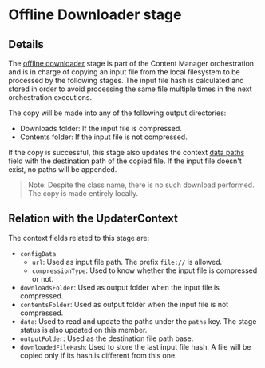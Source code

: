 # Offline Downloader stage

## Details

The [offline downloader](../../src/components/offlineDownloader.hpp) stage is part of the Content Manager orchestration and is in charge of copying an input file from the local filesystem to be processed by the following stages. The input file hash is calculated and stored in order to avoid processing the same file multiple times in the next orchestration executions.

The copy will be made into any of the following output directories:
- Downloads folder: If the input file is compressed.
- Contents folder: If the input file is not compressed.

If the copy is successful, this stage also updates the context [data paths](../../src/components/updaterContext.hpp) field with the destination path of the copied file. If the input file doesn't exist, no paths will be appended.

> Note: Despite the class name, there is no such download performed. The copy is made entirely locally.

## Relation with the UpdaterContext

The context fields related to this stage are:

- `configData`
  + `url`: Used as input file path. The prefix `file://` is allowed.
  + `compressionType`: Used to know whether the input file is compressed or not.
- `downloadsFolder`: Used as output folder when the input file is compressed.
- `contentsFolder`: Used as output folder when the input file is not compressed.
- `data`: Used to read and update the paths under the `paths` key. The stage status is also updated on this member.
- `outputFolder`: Used as the destination file path base.
- `downloadedFileHash`: Used to store the last input file hash. A file will be copied only if its hash is different from this one.

